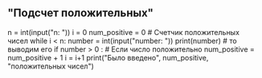 ## "Подсчет положительных"

n = int(input("n: "))
i = 0
num_positive = 0  # Счетчик положительных чисел
while i < n:
    number = int(input("number: "))
    print(number)  # то выводим его
    if number > 0 :  # Если число положительно
        num_positive = num_positive + 1
    i = i+1
print("Было введено", num_positive, "положительных чисел")

